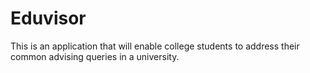 Eduvisor
========

This is an application that will enable college students to address their common advising queries in a university.
